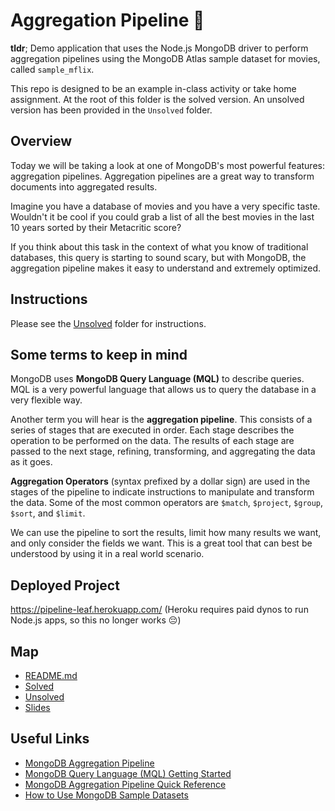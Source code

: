 # Aggregation Pipeline 🌱

**tldr**; Demo application that uses the Node.js MongoDB driver to perform aggregation pipelines using the MongoDB Atlas sample dataset for movies, called `sample_mflix`.

This repo is designed to be an example in-class activity or take home assignment. At the root of this folder is the solved version. An unsolved version has been provided in the `Unsolved` folder.

## Overview

Today we will be taking a look at one of MongoDB's most powerful features: aggregation pipelines. Aggregation pipelines are a great way to transform documents into aggregated results.

Imagine you have a database of movies and you have a very specific taste. Wouldn't it be cool if you could grab a list of all the best movies in the last 10 years sorted by their Metacritic score?

If you think about this task in the context of what you know of traditional databases, this query is starting to sound scary, but with MongoDB, the aggregation pipeline makes it easy to understand and extremely optimized.

## Instructions

Please see the [Unsolved](./Unsolved/README.md) folder for instructions.

## Some terms to keep in mind

MongoDB uses **MongoDB Query Language (MQL)** to describe queries. MQL is a very powerful language that allows us to query the database in a very flexible way.

Another term you will hear is the **aggregation pipeline**. This consists of a series of stages that are executed in order. Each stage describes the operation to be performed on the data. The results of each stage are passed to the next stage, refining, transforming, and aggregating the data as it goes.

**Aggregation Operators** (syntax prefixed by a dollar sign) are used in the stages of the pipeline to indicate instructions to manipulate and transform the data. Some of the most common operators are `$match`, `$project`, `$group`, `$sort`, and `$limit`.

We can use the pipeline to sort the results, limit how many results we want, and only consider the fields we want. This is a great tool that can best be understood by using it in a real world scenario.

## Deployed Project

https://pipeline-leaf.herokuapp.com/ (Heroku requires paid dynos to run Node.js apps, so this no longer works 😔)

## Map

- [README.md](.README.md)
- [Solved](.README.md)
- [Unsolved](./Unsolved/README.md)
- [Slides](./doc/slides_2.pdf)

## Useful Links

- [MongoDB Aggregation Pipeline](https://docs.mongodb.com/manual/core/aggregation-pipeline/)
- [MongoDB Query Language (MQL) Getting Started](https://www.mongodb.com/developer/how-to/getting-started-atlas-mongodb-query-language-mql/)
- [MongoDB Aggregation Pipeline Quick Reference](https://docs.mongodb.com/manual/meta/aggregation-quick-reference/)
- [How to Use MongoDB Sample Datasets](https://www.mongodb.com/basics/sample-database)
